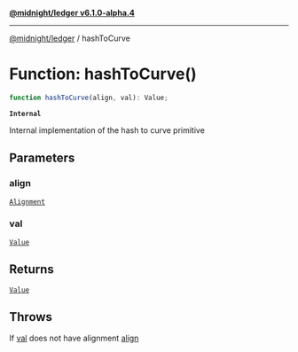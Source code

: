 [**@midnight/ledger v6.1.0-alpha.4**](../README.md)

***

[@midnight/ledger](../globals.md) / hashToCurve

# Function: hashToCurve()

```ts
function hashToCurve(align, val): Value;
```

**`Internal`**

Internal implementation of the hash to curve primitive

## Parameters

### align

[`Alignment`](../type-aliases/Alignment.md)

### val

[`Value`](../type-aliases/Value.md)

## Returns

[`Value`](../type-aliases/Value.md)

## Throws

If [val](#hashtocurve) does not have alignment [align](#hashtocurve)
